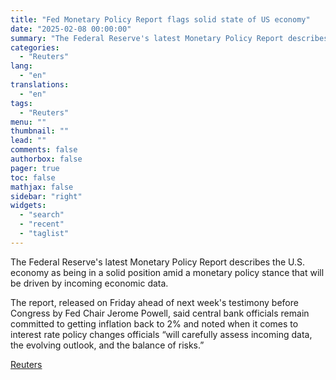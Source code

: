 ```yaml
---
title: "Fed Monetary Policy Report flags solid state of US economy"
date: "2025-02-08 00:00:00"
summary: "The Federal Reserve's latest Monetary Policy Report describes the U.S. economy as being in a solid position amid a monetary policy stance that will be driven by incoming economic data. The report, released on Friday ahead of next week's testimony before Congress by Fed Chair Jerome Powell, said central bank..."
categories:
  - "Reuters"
lang:
  - "en"
translations:
  - "en"
tags:
  - "Reuters"
menu: ""
thumbnail: ""
lead: ""
comments: false
authorbox: false
pager: true
toc: false
mathjax: false
sidebar: "right"
widgets:
  - "search"
  - "recent"
  - "taglist"
---
```


The Federal Reserve's latest Monetary Policy Report describes the U.S. economy as being in a solid position amid a monetary policy stance that will be driven by incoming economic data.

The report, released on Friday ahead of next week's testimony before Congress by Fed Chair Jerome Powell, said central bank officials remain committed to getting inflation back to 2% and noted when it comes to interest rate policy changes officials “will carefully assess incoming data, the evolving outlook, and the balance of risks.”

[Reuters](https://www.tradingview.com/news/reuters.com,2025:newsml_S0N3NI00U:0-fed-monetary-policy-report-flags-solid-state-of-us-economy/)

